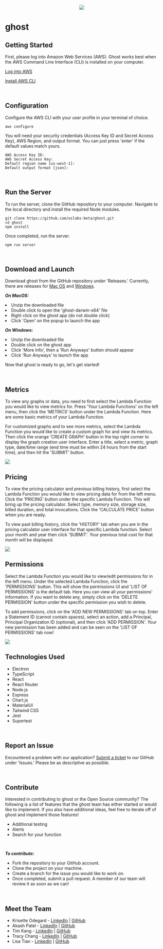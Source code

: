 <p align='center'><img src='https://i.postimg.cc/gcKrtv1H/ghost.png'></p>

# ghost

## Getting Started

First, please log into Amazon Web Services (AWS). Ghost works best when the AWS Command Line Interface (CLI) is installed on your computer.

[Log into AWS](https://signin.aws.amazon.com/signin?redirect_uri=https%3A%2F%2Fconsole.aws.amazon.com%2Fconsole%2Fhome%3FhashArgs%3D%2523%26isauthcode%3Dtrue%26state%3DhashArgsFromTB_us-west-2_3def78f93219f346&client_id=arn%3Aaws%3Asignin%3A%3A%3Aconsole%2Fcanvas&forceMobileApp=0&code_challenge=8I-LvSUOJq5oXg_UEBENvX3DmGuddz2I9ScmMDvYY64&code_challenge_method=SHA-256)

[Install AWS CLI](https://docs.aws.amazon.com/cli/latest/userguide/getting-started-install.html)

<br />

## Configuration

Configure the AWS CLI with your user profile in your terminal of choice.

```
aws configure
```

You will need your security credentials (Access Key ID and Secret Access Key), AWS Region, and output format. You can just press 'enter' if the default values match yours.

```
AWS Access Key ID:
AWS Secret Access Key:
Default region name [us-west-1]:
Default output format [json]:
```

<br />

## Run the Server

To run the server, clone the GitHub repository to your computer. Navigate to the local directory and install the required Node modules.

```
git clone https://github.com/oslabs-beta/ghost.git
cd ghost
npm install
```

Once completed, run the server.

```
npm run server
```

<br />

## Download and Launch

Download ghost from the GitHub repository under 'Releases.' Currently, there are releases for [Mac OS](https://github.com/oslabs-beta/ghost/releases/download/v1.0.0/ghost-macos.zip) and [Windows](https://github.com/oslabs-beta/ghost/releases/download/v1.0.0/ghost-windows.zip).

<i><b>On MacOS:</b></i>
<li>Unzip the downloaded file</li>
<li>Double click to open the 'ghost-darwin-x64' file</li>
<li>Right click on the ghost app (do not double click)</li>
<li>Click 'Open' on the popup to launch the app</li>

<i><b>On Windows:</b></i>
<li>Unzip the downloaded file</li>
<li>Double click on the ghost app</li>
<li>Click 'More Info', then a 'Run Anyways' button should appear</li>
<li>Click 'Run Anyways' to launch the app</li>

Now that ghost is ready to go, let's get started!

<br />

## Metrics

To view any graphs or data, you need to first select the Lambda Function you would like to view metrics for. Press 'Your Lambda Functions' on the left menu, then click the 'METRICS' button under the Lambda Function. Here are some basic metrics of your Lambda Function.

For customized graphs and to see more metrics, select the Lambda Function you would like to create a custom graph for and view its metrics. Then click the orange 'CREATE GRAPH' button in the top right corner to display the graph creation user interface. Enter a title, select a metric, graph type, date/time range (end time must be within 24 hours from the start time), and then hit the 'SUBMIT' button.

<img src="src/images/metrics.gif" />

<br />

## Pricing

To view the pricing calculator and previous billing history, first select the Lambda Function you would like to view pricing data for from the left menu. Click the 'PRICING' button under the specific Lambda Function. This will bring up the pricing calculator. Select type, memory size, storage size, billed duration, and total invocations. Click the 'CALCULATE PRICE' button when you are ready.

To view past billing history, click the 'HISTORY' tab when you are in the pricing calculator user interface for that specific Lambda function. Select your month and year then click 'SUBMIT'. Your previous total cost for that month will be displayed.

<img src="src/images/pricing.gif" />

<br />

## Permissions

Select the Lambda Function you would like to view/edit permissions for in the left menu. Under the selected Lambda Function, click the 'PERMISSIONS' button. This will show the permissions UI and 'LIST OF PERMISSIONS' is the default tab. Here you can view all your permissions' information. If you want to delete any, simply click on the 'DELETE PERMISSION' button under the specific permission you wish to delete.

To add permissions, click on the 'ADD NEW PERMISSIONS' tab on top. Enter a Statement ID (cannot contain spaces), select an action, add a Principal, Principal Organization ID (optional), and then click 'ADD PERMISSION'. Your new permission has been added and can be seen on the 'LIST OF PERMISSIONS' tab now!

<img src="src/images/permissions.gif" />

<br />

## Technologies Used

- Electron
- TypeScript
- React
- React Router
- Node.js
- Express
- Chart.js
- MaterialUI
- Tailwind CSS
- Jest
- Supertest

<br />

## Report an Issue

Encountered a problem with our application? [Submit a ticket](https://github.com/oslabs-beta/ghost/issues) to our GitHub under 'Issues.' Please be as descriptive as possible.

<br />

## Contribute

Interested in contributing to ghost or the Open Source community? The following is a list of features that the ghost team has either started or would like to implement. If you also have additional ideas, feel free to iterate off of ghost and implement those features!

- Additional testing
- Alerts
- Search for your function

<br />

<i><b>To contribute:</b></i>

- Fork the repository to your GitHub account.
- Clone the project on your machine.
- Create a branch for the issue you would like to work on.
- Once completed, submit a pull request. A member of our team will review it as soon as we can!

<br />

## Meet the Team

- Krisette Odegard - [LinkedIn](https://www.linkedin.com/in/krisette) | [GitHub](https://github.com/krisette)
- Akash Patel - [LinkedIn](https://www.linkedin.com/in/akashpatel1198/) | [GitHub](https://github.com/akashpatel1198)
- Tim Kang - [LinkedIn](https://www.linkedin.com/in/tkkang/) | [GitHub](https://github.com/tkang611)
- Tracy Chang - [LinkedIn](https://www.linkedin.com/in/tracycchang/) | [GitHub](https://github.com/tracycchang)
- Lisa Tian - [LinkedIn](https://www.linkedin.com/in/lisatian-/) | [GitHub](https://github.com/lisatiann)
